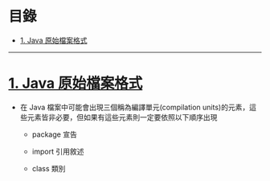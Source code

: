 <h1 id="top">目錄</h1>

- [1. Java 原始檔案格式](#s1)

---

# <a id="s1" class="md-title" href="#top">1. Java 原始檔案格式</a>

- 在 Java 檔案中可能會出現三個稱為編譯單元(compilation units)的元素，這些元素皆非必要，但如果有這些元素則一定要依照以下順序出現

  - package 宣告

  - import 引用敘述

  - class 類別
